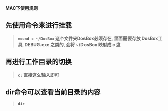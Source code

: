**MAC下使用规则**

## 先使用命令来进行挂载

> **`mound c ~/DosBox`   这个文件夹DosBox必须存在, 里面需要存放 DosBox工具, DEBUG.exe 之类的, 会将 ~/DosBox 映射成 c 盘**

## 再进行工作目录的切换

> **`c:`    直接这么输入即可**

## dir命令可以查看当前目录的内容

> **`dir  `**

